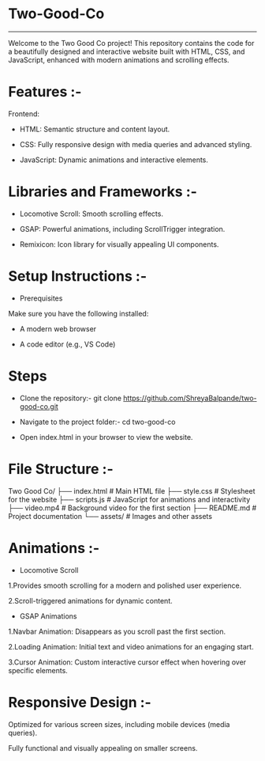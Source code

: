 # Two-Good-Co
-------------------------------------------------------------------------------------------------------------------------------------------------------------------------------------------
Welcome to the Two Good Co project! This repository contains the code for a beautifully designed and interactive website built with HTML, CSS, and JavaScript, enhanced with modern animations and scrolling effects.

# Features :-
 Frontend:

* HTML: Semantic structure and content layout.

* CSS: Fully responsive design with media queries and advanced styling.

* JavaScript: Dynamic animations and interactive elements.


# Libraries and Frameworks :-

* Locomotive Scroll: Smooth scrolling effects.

* GSAP: Powerful animations, including ScrollTrigger integration.

* Remixicon: Icon library for visually appealing UI components.


# Setup Instructions :-

* Prerequisites

Make sure you have the following installed:

* A modern web browser

* A code editor (e.g., VS Code)

# Steps

* Clone the repository:- git clone https://github.com/ShreyaBalpande/two-good-co.git

* Navigate to the project folder:- cd two-good-co

* Open index.html in your browser to view the website.


# File Structure :-
  
  Two Good Co/
├── index.html       # Main HTML file
├── style.css        # Stylesheet for the website
├── scripts.js       # JavaScript for animations and interactivity
├── video.mp4        # Background video for the first section
├── README.md        # Project documentation
└── assets/          # Images and other assets

# Animations :-

* Locomotive Scroll

1.Provides smooth scrolling for a modern and polished user experience.

2.Scroll-triggered animations for dynamic content.

* GSAP Animations

1.Navbar Animation: Disappears as you scroll past the first section.

2.Loading Animation: Initial text and video animations for an engaging start.

3.Cursor Animation: Custom interactive cursor effect when hovering over specific elements.


# Responsive Design :-

Optimized for various screen sizes, including mobile devices (media queries).

Fully functional and visually appealing on smaller screens.
